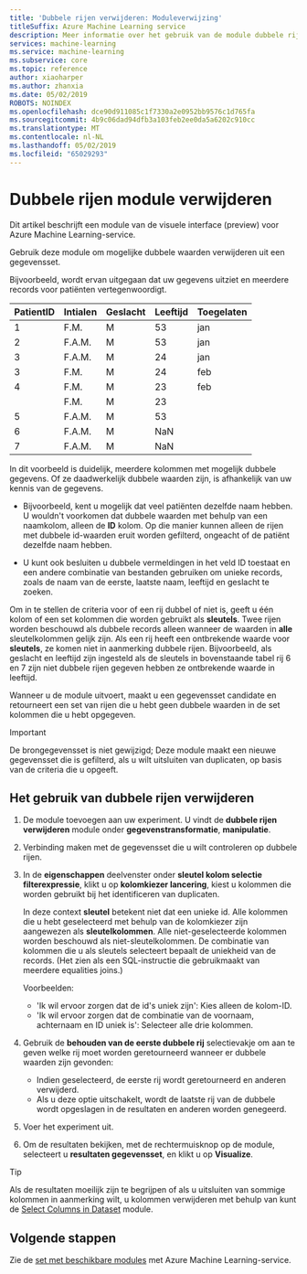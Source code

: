 ```yaml
---
title: 'Dubbele rijen verwijderen: Moduleverwijzing'
titleSuffix: Azure Machine Learning service
description: Meer informatie over het gebruik van de module dubbele rijen verwijderen in Azure Machine Learning-service op mogelijke dubbele waarden verwijderen uit een gegevensset.
services: machine-learning
ms.service: machine-learning
ms.subservice: core
ms.topic: reference
author: xiaoharper
ms.author: zhanxia
ms.date: 05/02/2019
ROBOTS: NOINDEX
ms.openlocfilehash: dce90d911085c1f7330a2e0952bb9576c1d765fa
ms.sourcegitcommit: 4b9c06dad94dfb3a103feb2ee0da5a6202c910cc
ms.translationtype: MT
ms.contentlocale: nl-NL
ms.lasthandoff: 05/02/2019
ms.locfileid: "65029293"
---
```

# <a name="remove-duplicate-rows-module"></a>Dubbele rijen module verwijderen

Dit artikel beschrijft een module van de visuele interface (preview) voor Azure Machine Learning-service.

Gebruik deze module om mogelijke dubbele waarden verwijderen uit een gegevensset.

Bijvoorbeeld, wordt ervan uitgegaan dat uw gegevens uitziet en meerdere records voor patiënten vertegenwoordigt. 

| PatientID | Intialen| Geslacht|Leeftijd|Toegelaten|
|----|----|----|----|----|
|1|F.M.| M| 53| jan|
|2| F.A.M.| M| 53| jan|
|3| F.A.M.| M| 24| jan|
|3| F.M.| M| 24| feb|
|4| F.M.| M| 23| feb|
| | F.M.| M| 23| |
|5| F.A.M.| M| 53| |
|6| F.A.M.| M| NaN| |
|7| F.A.M.| M| NaN| |

In dit voorbeeld is duidelijk, meerdere kolommen met mogelijk dubbele gegevens. Of ze daadwerkelijk dubbele waarden zijn, is afhankelijk van uw kennis van de gegevens. 

+ Bijvoorbeeld, kent u mogelijk dat veel patiënten dezelfde naam hebben. U wouldn't voorkomen dat dubbele waarden met behulp van een naamkolom, alleen de **ID** kolom. Op die manier kunnen alleen de rijen met dubbele id-waarden eruit worden gefilterd, ongeacht of de patiënt dezelfde naam hebben.

+ U kunt ook besluiten u dubbele vermeldingen in het veld ID toestaat en een andere combinatie van bestanden gebruiken om unieke records, zoals de naam van de eerste, laatste naam, leeftijd en geslacht te zoeken.  

Om in te stellen de criteria voor of een rij dubbel of niet is, geeft u één kolom of een set kolommen die worden gebruikt als **sleutels**. Twee rijen worden beschouwd als dubbele records alleen wanneer de waarden in **alle** sleutelkolommen gelijk zijn. Als een rij heeft een ontbrekende waarde voor **sleutels**, ze komen niet in aanmerking dubbele rijen. Bijvoorbeeld, als geslacht en leeftijd zijn ingesteld als de sleutels in bovenstaande tabel rij 6 en 7 zijn niet dubbele rijen gegeven hebben ze ontbrekende waarde in leeftijd.

Wanneer u de module uitvoert, maakt u een gegevensset candidate en retourneert een set van rijen die u hebt geen dubbele waarden in de set kolommen die u hebt opgegeven.

> [!IMPORTANT]
> De brongegevensset is niet gewijzigd; Deze module maakt een nieuwe gegevensset die is gefilterd, als u wilt uitsluiten van duplicaten, op basis van de criteria die u opgeeft.

## <a name="how-to-use-remove-duplicate-rows"></a>Het gebruik van dubbele rijen verwijderen

1. De module toevoegen aan uw experiment. U vindt de **dubbele rijen verwijderen** module onder **gegevenstransformatie**, **manipulatie**.  

2. Verbinding maken met de gegevensset die u wilt controleren op dubbele rijen.

3. In de **eigenschappen** deelvenster onder **sleutel kolom selectie filterexpressie**, klikt u op **kolomkiezer lancering**, kiest u kolommen die worden gebruikt bij het identificeren van duplicaten.

    In deze context **sleutel** betekent niet dat een unieke id. Alle kolommen die u hebt geselecteerd met behulp van de kolomkiezer zijn aangewezen als **sleutelkolommen**. Alle niet-geselecteerde kolommen worden beschouwd als niet-sleutelkolommen. De combinatie van kolommen die u als sleutels selecteert bepaalt de uniekheid van de records. (Het zien als een SQL-instructie die gebruikmaakt van meerdere equalities joins.)

    Voorbeelden:

    + 'Ik wil ervoor zorgen dat de id's uniek zijn': Kies alleen de kolom-ID.
    + 'Ik wil ervoor zorgen dat de combinatie van de voornaam, achternaam en ID uniek is': Selecteer alle drie kolommen.

4. Gebruik de **behouden van de eerste dubbele rij** selectievakje om aan te geven welke rij moet worden geretourneerd wanneer er dubbele waarden zijn gevonden:

    + Indien geselecteerd, de eerste rij wordt geretourneerd en anderen verwijderd. 
    + Als u deze optie uitschakelt, wordt de laatste rij van de dubbele wordt opgeslagen in de resultaten en anderen worden genegeerd. 

5. Voer het experiment uit.

6. Om de resultaten bekijken, met de rechtermuisknop op de module, selecteert u **resultaten gegevensset**, en klikt u op **Visualize**. 

> [!TIP]
> Als de resultaten moeilijk zijn te begrijpen of als u uitsluiten van sommige kolommen in aanmerking wilt, u kolommen verwijderen met behulp van kunt de [Select Columns in Dataset](./select-columns-in-dataset.md) module.

## <a name="next-steps"></a>Volgende stappen

Zie de [set met beschikbare modules](module-reference.md) met Azure Machine Learning-service. 